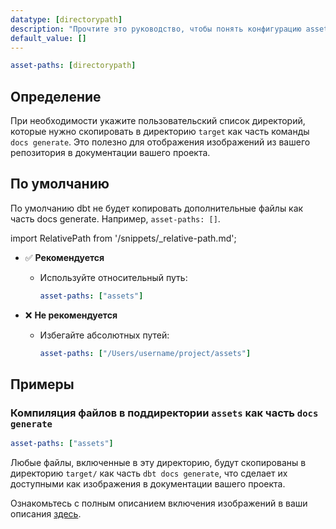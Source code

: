 ```yaml
---
datatype: [directorypath]
description: "Прочтите это руководство, чтобы понять конфигурацию asset-paths в dbt."
default_value: []
---
```


<File name='dbt_project.yml'>

```yml
asset-paths: [directorypath]
```

</File>

## Определение
При необходимости укажите пользовательский список директорий, которые нужно скопировать в директорию `target` как часть команды `docs generate`. Это полезно для отображения изображений из вашего репозитория в документации вашего проекта.

## По умолчанию

По умолчанию dbt не будет копировать дополнительные файлы как часть docs generate. Например, `asset-paths: []`.

import RelativePath from '/snippets/_relative-path.md';

<RelativePath 
path="asset-paths"
absolute="/Users/username/project/assets"
/>

- ✅ **Рекомендуется**
  - Используйте относительный путь:
    ```yml
    asset-paths: ["assets"]
    ```

- ❌ **Не рекомендуется**
  - Избегайте абсолютных путей:
    ```yml
    asset-paths: ["/Users/username/project/assets"]
    ```

## Примеры
### Компиляция файлов в поддиректории `assets` как часть `docs generate`

<File name='dbt_project.yml'>

```yml
asset-paths: ["assets"]
```

</File>

Любые файлы, включенные в эту директорию, будут скопированы в директорию `target/` как часть `dbt docs generate`, что сделает их доступными как изображения в документации вашего проекта.

Ознакомьтесь с полным описанием включения изображений в ваши описания [здесь](/reference/resource-properties/description/#include-an-image-from-your-repo-in-your-descriptions).